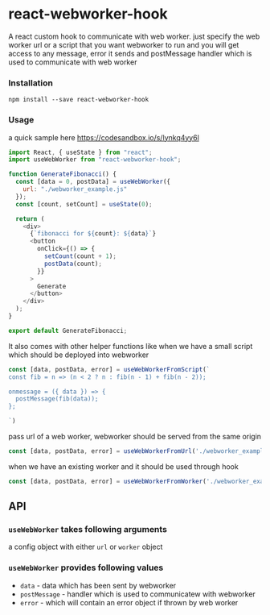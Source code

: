 # react-webworker-hook
A react custom hook to communicate with web worker. just specify the web worker url or a script that you want webworker to run and you will get access to any message, error it sends and postMessage handler which is used to communicate with web worker

### Installation
```
npm install --save react-webworker-hook
```

### Usage
a quick sample here https://codesandbox.io/s/lynkq4yy6l

```js
import React, { useState } from "react";
import useWebWorker from "react-webworker-hook";

function GenerateFibonacci() {
  const [data = 0, postData] = useWebWorker({
    url: "./webworker_example.js"
  });
  const [count, setCount] = useState(0);

  return (
    <div>
      {`fibonacci for ${count}: ${data}`}
      <button
        onClick={() => {
          setCount(count + 1);
          postData(count);
        }}
      >
        Generate
      </button>
    </div>
  );
}

export default GenerateFibonacci;
```

It also comes with other helper functions like
when we have a small script which should be deployed into webworker 
```js
const [data, postData, error] = useWebWorkerFromScript(`
const fib = n => (n < 2 ? n : fib(n - 1) + fib(n - 2));

onmessage = ({ data }) => {
  postMessage(fib(data));
};

`)
```
pass url of a web worker, webworker should be served from the same origin
```js
const [data, postData, error] = useWebWorkerFromUrl('./webworker_example.js');
```
when we have an existing worker and it should be used through hook
```js
const [data, postData, error] = useWebWorkerFromWorker('./webworker_example.js');
```

## API
### `useWebWorker` takes following arguments
a config object with either `url` or `worker` object
### `useWebWorker` provides following values
- `data` - data which has been sent by webworker
- `postMessage` - handler which is used to communicatew with webworker
- `error` - which will contain an error object if thrown by web worker






